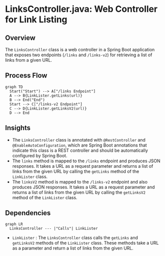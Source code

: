 # LinksController.java: Web Controller for Link Listing

## Overview
The `LinksController` class is a web controller in a Spring Boot application that exposes two endpoints (`/links` and `/links-v2`) for retrieving a list of links from a given URL.

## Process Flow

```mermaid
graph TD
  Start("Start") --> A["/links Endpoint"]
  A --> B{LinkLister.getLinks(url)}
  B --> End("End")
  Start --> C["/links-v2 Endpoint"]
  C --> D{LinkLister.getLinksV2(url)}
  D --> End
```

## Insights
- The `LinksController` class is annotated with `@RestController` and `@EnableAutoConfiguration`, which are Spring Boot annotations that indicate this class is a REST controller and should be automatically configured by Spring Boot.
- The `links` method is mapped to the `/links` endpoint and produces JSON responses. It takes a URL as a request parameter and returns a list of links from the given URL by calling the `getLinks` method of the `LinkLister` class.
- The `linksV2` method is mapped to the `/links-v2` endpoint and also produces JSON responses. It takes a URL as a request parameter and returns a list of links from the given URL by calling the `getLinksV2` method of the `LinkLister` class.

## Dependencies
```mermaid
graph LR
  LinksController --- |"Calls"| LinkLister
```
- `LinkLister` : The `LinksController` class calls the `getLinks` and `getLinksV2` methods of the `LinkLister` class. These methods take a URL as a parameter and return a list of links from the given URL.
